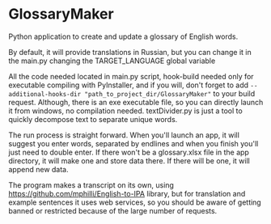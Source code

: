 # GlossaryMaker
Python application to create and update a glossary of English words.

By default, it will provide translations in Russian, but you can change it in the main.py changing the TARGET_LANGUAGE global variable

All the code needed located in main.py script, hook-build needed only for executable compiling with PyInstaller, and if you will, don't forget to add `--additional-hooks-dir "path_to_project_dir/GlossaryMaker"` to your build request. Although, there is an exe executable file, so you can directly launch it from windows, no compilation needed. textDivider.py is just a tool to quickly decompose text to separate unique words.

The run process is straight forward. When you'll launch an app, it will suggest you enter words, separated by endlines and when you finish you'll just need to double enter. If there won't be a glossary.xlsx file in the app directory, it will make one and store data there. If there will be one, it will append new data.

The program makes a transcript on its own, using https://github.com/mphilli/English-to-IPA library, but for translation and example sentences it uses web services, so you should be aware of getting banned or restricted because of the large number of requests.
